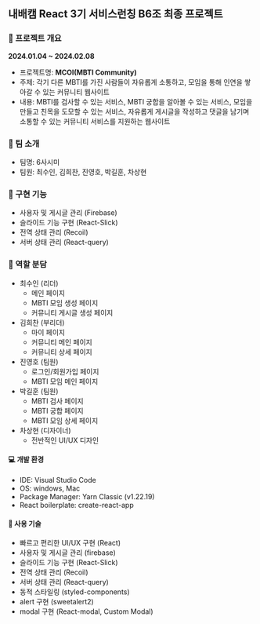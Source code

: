 ## 내배캠 React 3기 서비스런칭 B6조 최종 프로젝트

### 📢 프로젝트 개요

**2024.01.04 ~ 2024.02.08**

- 프로젝트명: **MCOI(MBTI Community)**
- 주제: 각기 다른 MBTI를 가진 사람들이 자유롭게 소통하고, 모임을 통해 인연을 쌓아갈 수 있는 커뮤니티 웹사이트 
- 내용: MBTI를 검사할 수 있는 서비스, MBTI 궁합을 알아볼 수 있는 서비스, 모임을 만들고 친목을 도모할 수 있는 서비스, 자유롭게 게시글을 작성하고 댓글을 남기며 소통할 수 있는 커뮤니티 서비스를 지원하는 웹사이트

### 👥 팀 소개

- 팀명: 6사시미
- 팀원: 최수인, 김희찬, 진영호, 박길훈, 차상현

### 👀 구현 기능
- 사용자 및 게시글 관리 (Firebase)
- 슬라이드 기능 구현 (React-Slick)
- 전역 상태 관리 (Recoil)
- 서버 상태 관리 (React-query)

### 📝 역할 분담
- 최수인 (리더)
  - 메인 페이지
  - MBTI 모임 생성 페이지
  - 커뮤니티 게시글 생성 페이지
- 김희찬 (부리더)
  - 마이 페이지
  - 커뮤니티 메인 페이지
  - 커뮤니티 상세 페이지
- 진영호 (팀원)
  - 로그인/회원가입 페이지
  - MBTI 모임 메인 페이지
- 박길훈 (팀원)
  - MBTI 검사 페이지
  - MBTI 궁합 페이지
  - MBTI 모임 상세 페이지
- 차상현 (디자이너)
  - 전반적인 UI/UX 디자인

#### 💻 개발 환경
- IDE: Visual Studio Code
- OS: windows, Mac
- Package Manager: Yarn Classic (v1.22.19)
- React boilerplate: create-react-app

#### 📌 사용 기술
- 빠르고 편리한 UI/UX 구현 (React)
- 사용자 및 게시글 관리 (firebase)
- 슬라이드 기능 구현 (React-Slick)
- 전역 상태 관리 (Recoil)
- 서버 상태 관리 (React-query)
- 동적 스타일링 (styled-components)
- alert 구현 (sweetalert2)
- modal 구현 (React-modal, Custom Modal)
